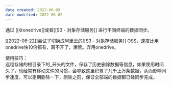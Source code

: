```yaml
---
date created: 2022-06-09
date modified: 2022-08-02
---
```


通过 [[⚙onedrive]]或者[[S3 - 对象存储服务]] 进行不同终端的数据同步。

[[2022-06-22]]尝试了切换成阿里云的[[S3 - 对象存储服务]] OSS，速度比用onedrive快10倍都有，离不开了，爆赞。弃用onedrive。

使用技巧：  
远程存储的根目录下的_开头的文件，保存了历史删除数据等信息，如果使用时间久了，也经常有移动文件的习惯，会导致这里积累了几千上万条数据，从而影响同步速度，可以定期删除一下，删除之前，保证全部端的数据都已经同步完成。
